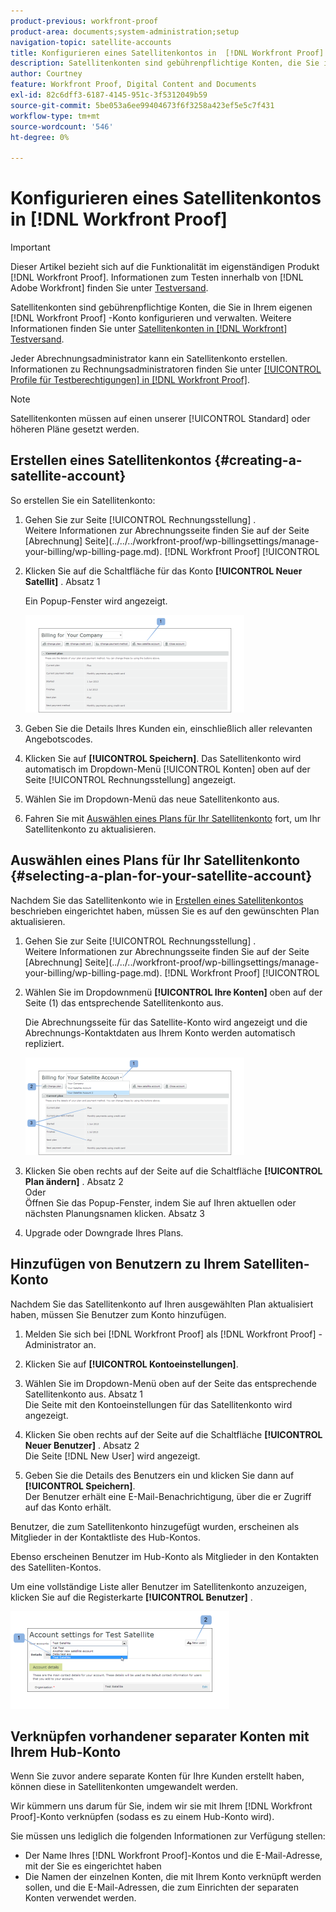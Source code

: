 ```yaml
---
product-previous: workfront-proof
product-area: documents;system-administration;setup
navigation-topic: satellite-accounts
title: Konfigurieren eines Satellitenkontos in  [!DNL Workfront Proof]
description: Satellitenkonten sind gebührenpflichtige Konten, die Sie in Ihrem eigenen [!DNL Workfront] Testversand-Konto konfigurieren und verwalten. Weitere Informationen finden Sie unter "Satellitenkonten in [!DNL Workfront] Testversand".
author: Courtney
feature: Workfront Proof, Digital Content and Documents
exl-id: 82c6dff3-6187-4145-951c-3f5312049b59
source-git-commit: 5be053a6ee99404673f6f3258a423ef5e5c7f431
workflow-type: tm+mt
source-wordcount: '546'
ht-degree: 0%

---
```


# Konfigurieren eines Satellitenkontos in [!DNL Workfront Proof]

>[!IMPORTANT]
>
>Dieser Artikel bezieht sich auf die Funktionalität im eigenständigen Produkt [!DNL Workfront Proof]. Informationen zum Testen innerhalb von [!DNL Adobe Workfront] finden Sie unter [Testversand](../../../review-and-approve-work/proofing/proofing.md).

Satellitenkonten sind gebührenpflichtige Konten, die Sie in Ihrem eigenen [!DNL Workfront Proof] -Konto konfigurieren und verwalten. Weitere Informationen finden Sie unter [Satellitenkonten in [!DNL Workfront] Testversand](../../../workfront-proof/wp-acct-admin/satellite-accounts/sat-accts-in-wp.md).

Jeder Abrechnungsadministrator kann ein Satellitenkonto erstellen. Informationen zu Rechnungsadministratoren finden Sie unter [[!UICONTROL Profile für Testberechtigungen] in  [!DNL Workfront Proof]](../../../workfront-proof/wp-acct-admin/account-settings/proof-perm-profiles-in-wp.md).

>[!NOTE]
>
> Satellitenkonten müssen auf einen unserer [!UICONTROL Standard] oder höheren Pläne gesetzt werden.

## Erstellen eines Satellitenkontos {#creating-a-satellite-account}

So erstellen Sie ein Satellitenkonto:

1. Gehen Sie zur Seite [!UICONTROL Rechnungsstellung] .\
   Weitere Informationen zur Abrechnungsseite finden Sie auf der Seite [Abrechnung] Seite](../../../workfront-proof/wp-billingsettings/manage-your-billing/wp-billing-page.md). [!DNL Workfront Proof] [!UICONTROL 

1. Klicken Sie auf die Schaltfläche für das Konto **[!UICONTROL Neuer Satellit]** . Absatz 1

   Ein Popup-Fenster wird angezeigt.

   ![new_satellite_account.png](assets/new-satellite-account-350x156.png)

1. Geben Sie die Details Ihres Kunden ein, einschließlich aller relevanten Angebotscodes.
1. Klicken Sie auf **[!UICONTROL Speichern]**. Das Satellitenkonto wird automatisch im Dropdown-Menü [!UICONTROL Konten] oben auf der Seite [!UICONTROL Rechnungsstellung] angezeigt.
1. Wählen Sie im Dropdown-Menü das neue Satellitenkonto aus.
1. Fahren Sie mit [Auswählen eines Plans für Ihr Satellitenkonto](#selecting-a-plan-for-your-satellite-account) fort, um Ihr Satellitenkonto zu aktualisieren.

## Auswählen eines Plans für Ihr Satellitenkonto {#selecting-a-plan-for-your-satellite-account}

Nachdem Sie das Satellitenkonto wie in [Erstellen eines Satellitenkontos](#creating-a-satellite-account) beschrieben eingerichtet haben, müssen Sie es auf den gewünschten Plan aktualisieren.

1. Gehen Sie zur Seite [!UICONTROL Rechnungsstellung] .\
   Weitere Informationen zur Abrechnungsseite finden Sie auf der Seite [Abrechnung] Seite](../../../workfront-proof/wp-billingsettings/manage-your-billing/wp-billing-page.md). [!DNL Workfront Proof] [!UICONTROL 

1. Wählen Sie im Dropdownmenü **[!UICONTROL Ihre Konten]** oben auf der Seite (1) das entsprechende Satellitenkonto aus.

   Die Abrechnungsseite für das Satellite-Konto wird angezeigt und die Abrechnungs-Kontaktdaten aus Ihrem Konto werden automatisch repliziert.

   ![satellite_account_change_plan.png](assets/satellite-account-change-plan-350x156.png)

1. Klicken Sie oben rechts auf der Seite auf die Schaltfläche **[!UICONTROL Plan ändern]** . Absatz 2\
   Oder\
   Öffnen Sie das Popup-Fenster, indem Sie auf Ihren aktuellen oder nächsten Planungsnamen klicken. Absatz 3

1. Upgrade oder Downgrade Ihres Plans.

## Hinzufügen von Benutzern zu Ihrem Satelliten-Konto

Nachdem Sie das Satellitenkonto auf Ihren ausgewählten Plan aktualisiert haben, müssen Sie Benutzer zum Konto hinzufügen.

1. Melden Sie sich bei [!DNL Workfront Proof] als [!DNL Workfront Proof] -Administrator an.
1. Klicken Sie auf **[!UICONTROL Kontoeinstellungen]**.
1. Wählen Sie im Dropdown-Menü oben auf der Seite das entsprechende Satellitenkonto aus. Absatz 1\
   Die Seite mit den Kontoeinstellungen für das Satellitenkonto wird angezeigt.
1. Klicken Sie oben rechts auf der Seite auf die Schaltfläche **[!UICONTROL Neuer Benutzer]** . Absatz 2\
   Die Seite [!DNL New User] wird angezeigt.

1. Geben Sie die Details des Benutzers ein und klicken Sie dann auf **[!UICONTROL Speichern]**.\
   Der Benutzer erhält eine E-Mail-Benachrichtigung, über die er Zugriff auf das Konto erhält.

Benutzer, die zum Satellitenkonto hinzugefügt wurden, erscheinen als Mitglieder in der Kontaktliste des Hub-Kontos.

Ebenso erscheinen Benutzer im Hub-Konto als Mitglieder in den Kontakten des Satelliten-Kontos.

Um eine vollständige Liste aller Benutzer im Satellitenkonto anzuzeigen, klicken Sie auf die Registerkarte **[!UICONTROL Benutzer]** .

![SA_New_User.png](assets/sa-new-user-350x156.png)

## Verknüpfen vorhandener separater Konten mit Ihrem Hub-Konto

Wenn Sie zuvor andere separate Konten für Ihre Kunden erstellt haben, können diese in Satellitenkonten umgewandelt werden.

Wir kümmern uns darum für Sie, indem wir sie mit Ihrem [!DNL Workfront Proof]-Konto verknüpfen (sodass es zu einem Hub-Konto wird).

Sie müssen uns lediglich die folgenden Informationen zur Verfügung stellen:

* Der Name Ihres [!DNL Workfront Proof]-Kontos und die E-Mail-Adresse, mit der Sie es eingerichtet haben
* Die Namen der einzelnen Konten, die mit Ihrem Konto verknüpft werden sollen, und die E-Mail-Adressen, die zum Einrichten der separaten Konten verwendet werden.
